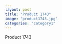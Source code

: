 ```yaml
---
layout: post
title: "Product 1743"
image: "product1743.jpg"
categories: "category1"
---
```

Product 1743
